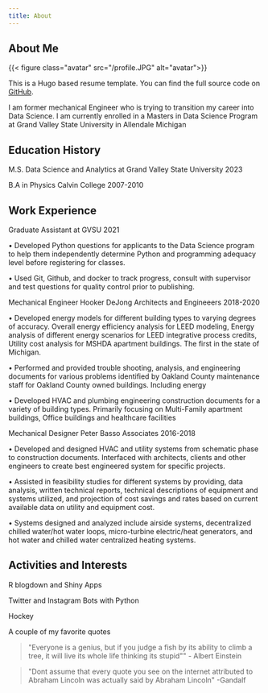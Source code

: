 ```yaml
---
title: About
---
```


## About Me

{{< figure class="avatar" src="/profile.JPG" alt="avatar">}}

This is a Hugo based resume template. You can find the full source code on
[GitHub](https://github.com/ojroques/hugo-researcher).

I am former mechanical Engineer who is trying to transition my career into Data Science. I am currently enrolled in a Masters in Data Science Program at Grand Valley State University in Allendale Michigan

## Education History

M.S. Data Science and Analytics at Grand Valley State University 2023

B.A in Physics Calvin College 2007-2010

## Work Experience


Graduate Assistant at GVSU
2021

•	Developed Python questions for applicants to the Data Science program to help them independently determine Python and programming adequacy level before registering for classes.

•	Used Git, Github, and docker to track progress, consult with supervisor and test questions for quality control prior to publishing. 


Mechanical Engineer
Hooker DeJong Architects and Engineeers
2018-2020

•	Developed energy models for different building types to varying degrees of accuracy. Overall energy efficiency analysis for LEED modeling, Energy analysis of different energy scenarios for LEED integrative process credits, Utility cost analysis for MSHDA apartment buildings. The first in the state of Michigan.

•	Performed and provided trouble shooting, analysis, and engineering documents for various problems identified by Oakland County maintenance staff for Oakland County owned buildings. Including energy 

•	Developed HVAC and plumbing engineering construction documents for a variety of building types. Primarily focusing on Multi-Family apartment buildings, Office buildings and healthcare facilities

Mechanical Designer
Peter Basso Associates
2016-2018

•	Developed and designed HVAC and utility systems from schematic phase to construction documents. Interfaced with architects, clients and other engineers to create best engineered system for specific projects.

•	Assisted in feasibility studies for different systems by providing, data analysis, written technical reports, technical descriptions of equipment and systems utilized, and projection of cost savings and rates based on current available data on utility and equipment cost. 

•	Systems designed and analyzed include airside systems, decentralized chilled water/hot water loops, micro-turbine electric/heat generators, and hot water and chilled water centralized heating systems.



## Activities and Interests

R blogdown and Shiny Apps

Twitter and Instagram Bots with Python

Hockey




A couple of my favorite quotes

> "Everyone is a genius, but if you judge a fish by its ability to climb a tree, it will live its whole life thinking its stupid"" - Albert Einstein

>"Dont assume that every quote you see on the internet attributed to Abraham Lincoln was actually said by Abraham Lincoln" -Gandalf





